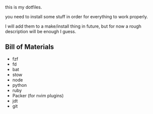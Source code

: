 this is my dotfiles. 

you need to install some stuff in order for everything to work properly. 

I will add them to a make/install thing in future, but for now a rough description will be enough I guess.

## Bill of Materials
 - fzf
 - fd
 - bat
 - stow
 - node
 - python
 - ruby
 - Packer (for nvim plugins)
 - jdt
 - git
